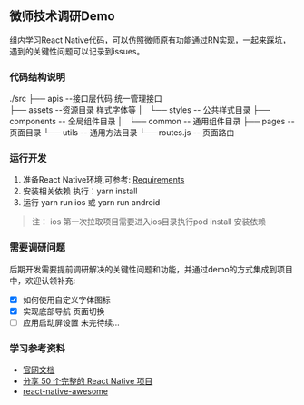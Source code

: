 ## 微师技术调研Demo
组内学习React Native代码，可以仿照微师原有功能通过RN实现，一起来踩坑，遇到的关键性问题可以记录到issues。

### 代码结构说明
./src
├── apis --接口层代码 统一管理接口        
├── assets --资源目录 样式字体等
│   └── styles -- 公共样式目录
├── components -- 全局组件目录
│   └── common -- 通用组件目录
├── pages -- 页面目录
└── utils -- 通用方法目录
└── routes.js -- 页面路由

### 运行开发
1. 准备React Native环境,可参考: [Requirements](https://reactnative.cn/docs/getting-started.html)
2. 安装相关依赖 执行：yarn install
3. 运行 yarn run ios 或 yarn run android

> 注： ios 第一次拉取项目需要进入ios目录执行pod install 安装依赖

### 需要调研问题
后期开发需要提前调研解决的关键性问题和功能，并通过demo的方式集成到项目中，欢迎认领补充:
- [x] 如何使用自定义字体图标
- [x] 实现底部导航 页面切换
- [ ] 应用启动屏设置
未完待续...

### 学习参考资料
- [官网文档](https://reactnative.cn/)
- [分享 50 个完整的 React Native 项目](https://juejin.im/post/58f37cb361ff4b0058f9824a)
- [react-native-awesome](https://github.com/crazycodeboy/react-native-awesome)

